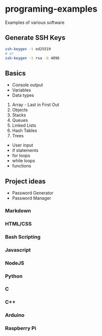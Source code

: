 # programing-examples
Examples of various software

## Generate SSH Keys
```bash
ssh-keygen -t ed25519
# or
ssh-keygen -t rsa -b 4096
```

## Basics
- Console output
- Variables
- Data types
 1. Array - Last in First Out
 2. Objects
 3. Stacks
 4. Queues
 5. Linked Lists
 6. Hash Tables
 7. Trees
- User input
- if statements
- for loops
- while loops
- functions

## Project ideas
- Password Generator
- Password Manager

### Markdown

### HTML/CSS

### Bash Scripting

### Javascript

### NodeJS

### Python

### C

### C++

### Arduino

### Raspberry Pi